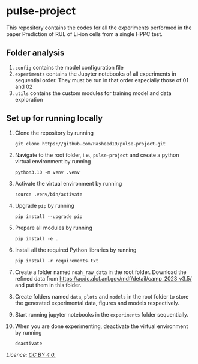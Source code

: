 # pulse-project
This repository contains the codes for all the experiments performed in the paper Prediction of RUL of Li-ion cells from a single HPPC test.

## Folder analysis
1. `config` contains the model configuration file
1. `experiments` contains the Jupyter notebooks of all experiments in sequential order. They must be run in that order especially those of 01 and 02
1. `utils` contains the custom modules for training model and data exploration

## Set up for running locally
1. Clone the repository by running
    ```
    git clone https://github.com/Rasheed19/pulse-project.git
    ```
1. Navigate to the root folder, i.e., `pulse-project` and create a python virtual environment by running
    ```
    python3.10 -m venv .venv
    ``` 
1. Activate the virtual environment by running
    ```
    source .venv/bin/activate
    ```
1. Upgrade `pip` by running 
   ```
   pip install --upgrade pip
   ``` 
1. Prepare all modules by running
    ```
    pip install -e .
    ```
1. Install all the required Python libraries by running 
    ```
    pip install -r requirements.txt
    ```
1. Create a folder named `noah_raw_data` in the root folder. Download the refined data from https://acdc.alcf.anl.gov/mdf/detail/camp_2023_v3.5/
   and put them in this folder.

1. Create folders named `data`, `plots` and `models` in the root folder to store the generated experimental data, figures and models respectively.

1. Start running jupyter notebooks in the `experiments` folder sequentially.

1. When you are done experimenting, deactivate the virtual environment by running
    ```
    deactivate
    ``` 

_Licence: [CC BY 4.0.](https://creativecommons.org/licenses/by/4.0/legalcode)_

